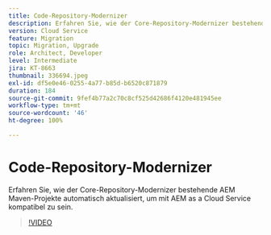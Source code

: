 ```yaml
---
title: Code-Repository-Modernizer
description: Erfahren Sie, wie der Core-Repository-Modernizer bestehende AEM Maven-Projekte automatisch aktualisiert, um mit AEM as a Cloud Service kompatibel zu sein.
version: Cloud Service
feature: Migration
topic: Migration, Upgrade
role: Architect, Developer
level: Intermediate
jira: KT-8663
thumbnail: 336694.jpeg
exl-id: df5e0e46-0255-4a77-b85d-b6520c871879
duration: 184
source-git-commit: 9fef4b77a2c70c8cf525d42686f4120e481945ee
workflow-type: tm+mt
source-wordcount: '46'
ht-degree: 100%

---
```


# Code-Repository-Modernizer

Erfahren Sie, wie der Core-Repository-Modernizer bestehende AEM Maven-Projekte automatisch aktualisiert, um mit AEM as a Cloud Service kompatibel zu sein.

>[!VIDEO](https://video.tv.adobe.com/v/336694?quality=12&learn=on)
